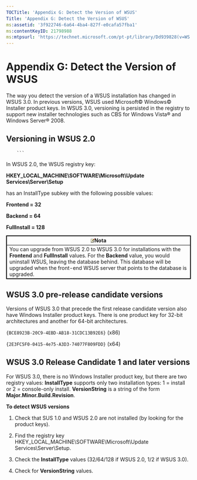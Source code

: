 ```yaml
---
TOCTitle: 'Appendix G: Detect the Version of WSUS'
Title: 'Appendix G: Detect the Version of WSUS'
ms:assetid: '3f922746-6a64-4ba4-827f-e0cafa57fba1'
ms:contentKeyID: 21798988
ms:mtpsurl: 'https://technet.microsoft.com/pt-pt/library/Dd939828(v=WS.10)'
---
```


Appendix G: Detect the Version of WSUS
======================================

The way you detect the version of a WSUS installation has changed in WSUS 3.0. In previous versions, WSUS used Microsoft© Windows© Installer product keys. In WSUS 3.0, versioning is persisted in the registry to support new installer technologies such as CBS for Windows Vista® and Windows Server® 2008.

Versioning in WSUS 2.0
----------------------

        ```
In WSUS 2.0, the WSUS registry key:

**HKEY\_LOCAL\_MACHINE\\SOFTWARE\\Microsoft\\Update Services\\Server\\Setup**

has an InstallType subkey with the following possible values:

**Frontend = 32**

**Backend = 64**

**FullInstall = 128**

 
<table style="border:1px solid black;">
<colgroup>
<col width="100%" />
</colgroup>
<thead>
<tr class="header">
<th style="border:1px solid black;" ><img src="images/Dd939828.note(WS.10).gif" />Nota</th>
</tr>
</thead>
<tbody>
<tr class="odd">
<td style="border:1px solid black;">You can upgrade from WSUS 2.0 to WSUS 3.0 for installations with the <strong>Frontend</strong> and <strong>FullInstall</strong> values. For the <strong>Backend</strong> value, you would uninstall WSUS, leaving the database behind. This database will be upgraded when the front-end WSUS server that points to the database is upgraded.
</td>
</tr>
</tbody>
</table>
 

WSUS 3.0 pre-release candidate versions
---------------------------------------

Versions of WSUS 3.0 that precede the first release candidate version also have Windows Installer product keys. There is one product key for 32-bit architectures and another for 64-bit architectures.

`{BCE8923B-20C9-4EBD-AB18-31CDC13B92E6}` (x86)

`{2E3FC5F0-0415-4e75-A3D3-74077F809FDD}` (x64)

WSUS 3.0 Release Candidate 1 and later versions
-----------------------------------------------

For WSUS 3.0, there is no Windows Installer product key, but there are two registry values: **InstallType** supports only two installation types: 1 = install or 2 = console-only install. **VersionString** is a string of the form **Major.Minor.Build.Revision**.

**To detect WSUS versions**
1.  Check that SUS 1.0 and WSUS 2.0 are not installed (by looking for the product keys).

2.  Find the registry key HKEY\_LOCAL\_MACHINE\\SOFTWARE\\Microsoft\\Update Services\\Server\\Setup.

3.  Check the **InstallType** values (32/64/128 if WSUS 2.0, 1/2 if WSUS 3.0).

4.  Check for **VersionString** values.
